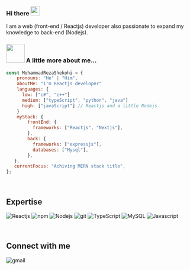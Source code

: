 ### Hi there <a href="https://www.gautamkrishnar.com/"><img src="https://media.giphy.com/media/hvRJCLFzcasrR4ia7z/giphy.gif" width="25px"></a>

I am a web (front-end / Reactjs) developer also passionate to expand my knowledge to back-end (Nodejs).

### <img src="https://media.giphy.com/media/VgCDAzcKvsR6OM0uWg/giphy.gif" width="50"> A little more about me...

```javascript
const MohammadRezaShekohi = {
    pronouns: "He" | "Him",
    aboutMe: "I'm Reactjs developer"
    languages: {
      low: ["c#", "c++"]
      medium: ["typeScript", "python", "java"]
      high: ["javaScript"] // Reactjs and a little Nodejs
    }
    myStack: {
        frontEnd: {
          frameworks: ["Reactjs", "Nextjs"],
        },
        back: {
          frameworks: ["expressjs"],
          databases: ["Mysql"],
        },
   },
   currentFocus: "Achiving MERN stack title",
};
```

<br>

## Expertise

<p>
  <img alt="Reactjs" src="https://img.shields.io/static/v1?style=for-the-badge&message=React.js&color=black&logo=React&logoColor=blue&label=" />
  <img alt="npm" src="https://img.shields.io/badge/-NPM-CB3837?style=flat-square&logo=npm&logoColor=white" />
  <img alt="Nodejs" src="https://img.shields.io/static/v1?style=for-the-badge&message=Node.js&color=339933&logo=Node.js&logoColor=FFFFFF&label=" />
  <img alt="git" src="https://img.shields.io/badge/-Git-F05032?style=flat-square&logo=git&logoColor=white" />
  <img alt="TypeScript" src="https://img.shields.io/badge/-TypeScript-007ACC?style=flat-square&logo=typescript&logoColor=white" />
 <img alt="MySQL" src="https://img.shields.io/badge/-MySQL-F87822?style=flat-square&logo=mysql&logoColor=336791" />
 <img alt="Javascript" src="https://img.shields.io/badge/-JavaScript-E9D44D?style=for-the-badge&logoColor=blue&label=" />
 
</p>

<br>

## Connect with me

[<img align="left" alt="gmail" src="https://img.shields.io/badge/Gmail-%2312100E.svg?&style=for-the-badge&logo=gmail&logoColor=white" />](mailto:mrshekohi079@gmail.com)

<br>
